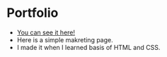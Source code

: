 # Portfolio

- [You can see it here!](https://xenonsport.github.io/portfolio-page/)
- Here is a simple makreting page.
- I made it when I learned basis of HTML and CSS.
